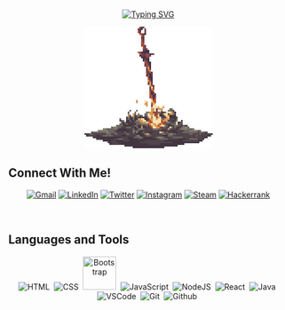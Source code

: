 
<div align="right">
  <img src="https://komarev.com/ghpvc/?username=frknsprnl&style=flat&color=blueviolet" alt=""/>
</div>

<div align="center">
  
[![Typing SVG](https://readme-typing-svg.herokuapp.com?font=Consolas&color=9034dc&center=true&vCenter=true&lines=Hi+there%2C+I'm+Furkan+%F0%9F%91%8B;Junior+Web+Developer)](https://git.io/typing-svg)
  
</div>

<div align="center"> <img src="https://raw.githubusercontent.com/TanZng/TanZng/master/assets/bonefire.gif"> </div>


## Connect With Me!

<p align="center">
	<a href="mailto:frknsprnl@hotmail.com"><img src="https://img.icons8.com/nolan/344/gmail.png" title="Gmail"  width="80" height="80" alt="Gmail"/></a>
	<a href="https://www.linkedin.com/in/furkansupurenel/"><img src="https://img.icons8.com/nolan/344/linkedin.png" title="LinkedIn"  width="80" height="80" alt="LinkedIn"/></a>
	<a href="https://twitter.com/frknsprnl"><img src="https://img.icons8.com/nolan/344/twitter.png" width="80" title="Twitter"  height="80" alt="Twitter"/></a>
	<a href="https://www.instagram.com/frknsprnl/"><img src="https://img.icons8.com/nolan/344/instagram-new.png" title="Instagram"  width="80" height="80" alt="Instagram"/></a>
  <a href="https://steamcommunity.com/id/StreaksWild"><img src="https://img.icons8.com/nolan/344/steam--v2.png" title="Steam"  width="80" height="80" alt="Steam"/></a>
  <a href="https://www.hackerrank.com/frknsprnl?hr_r=1"><img src="https://img.icons8.com/nolan/344/1A6DFF/C822FF/h-key.png" title="Hackerrank"  width="80" height="80" alt="Hackerrank"/></a>  
</p>

<br>

## Languages and Tools
<div align="center">
  <img src="https://img.icons8.com/nolan/344/html-5.png" title="HTML5" alt="HTML" width="60" height="60"/>&nbsp;
  <img src="https://img.icons8.com/nolan/344/css-filetype.png"  title="CSS3" alt="CSS" width="60" height="60"/>&nbsp;
  <img src="https://img.icons8.com/nolan/344/b-key.png" title="Bootstrap" width="60" height="60"/>&nbsp;
  <img src="https://img.icons8.com/nolan/344/javascript.png" title="JavaScript" alt="JavaScript" width="60" height="60"/>&nbsp;
  <img src="https://img.icons8.com/fluency/344/node-js.png" title="NodeJS" alt="NodeJS" width="60" height="60"/>&nbsp;
  <img src="https://img.icons8.com/nolan/344/react-native.png" title="React" alt="React" width="60" height="60"/>&nbsp;
  <img src="https://img.icons8.com/nolan/344/java-coffee-cup-logo.png" title="Java" alt="Java" width="60" height="60"/>&nbsp;
  <img src="https://img.icons8.com/nolan/344/visual-studio.png" title="VSCode" alt="VSCode" width="60" height="60"/>&nbsp;
  <img src="https://img.icons8.com/nolan/344/git.png" title="Git" color="white" alt="Git" width="60" height="60"/>&nbsp;
  <img src="https://img.icons8.com/nolan/344/github.png" title="Github" alt="Github" width="60" height="60"/>&nbsp;
</div>

<br> <br>




<!--
**frknsprnl/frknsprnl** is a ✨ _special_ ✨ repository because its `README.md` (this file) appears on your GitHub profileGithub

Here are some ideas to get you started:

- 🔭 I’m currently working on ...
- 🌱 I’m currently learning ...
- 👯 I’m looking to collaborate on ...
- 🤔 I’m looking for help with ...
- 💬 Ask me about ...
- 📫 How to reach me: ...
- 😄 Pronouns: ...
- ⚡ Fun fact: ...
-->
